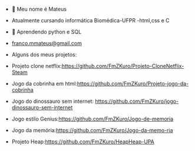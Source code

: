 - 👋 Meu nome é Mateus
- Atualmente cursando informática Biomédica-UFPR
-html,css e C
- 📖 Aprendendo python e SQL
- franco.mmateus@gmail.com
- Alguns dos meus projetos:

- Projeto clone netflix:https://github.com/FmZKuro/Projeto-CloneNetflix-Steam 
- Jogo da cobrinha em html:https://github.com/FmZKuro/Projeto-jogo-da-cobrinha
- Jogo do dinossauro sem internet: https://github.com/FmZKuro/jogo-dinossauro-sem-internet
- Jogo estilo Genius:https://github.com/FmZKuro/Jogo-de-memoria
- Jogo da memória:https://github.com/FmZKuro/Jogo-da-memo-ria
- Projeto Heap:https://github.com/FmZKuro/HeapHeap-UPA


